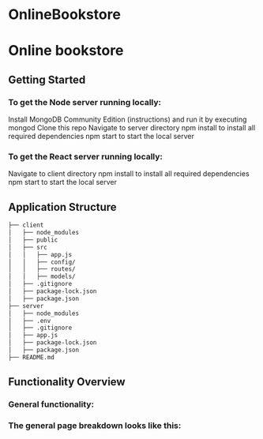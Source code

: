 # OnlineBookstore


# Online bookstore


## Getting Started

### To get the Node server running locally:

Install MongoDB Community Edition (instructions) and run it by executing mongod
Clone this repo
Navigate to server directory
npm install to install all required dependencies
npm start to start the local server

### To get the React server running locally:

Navigate to client directory
npm install to install all required dependencies
npm start to start the local server

## Application Structure


```bash
├── client
│   ├── node_modules 
│   ├── public    
│   ├── src
│   │   ├── app.js
│   │   ├── config/
│   │   ├── routes/
│   │   ├── models/
│   ├── .gitignore
│   ├── package-lock.json
│   ├── package.json
├── server
│   ├── node_modules 
│   ├── .env    
│   ├── .gitignore
│   ├── app.js
│   ├── package-lock.json
│   ├── package.json
├── README.md
```
## Functionality Overview


### General functionality:


### The general page breakdown looks like this:



